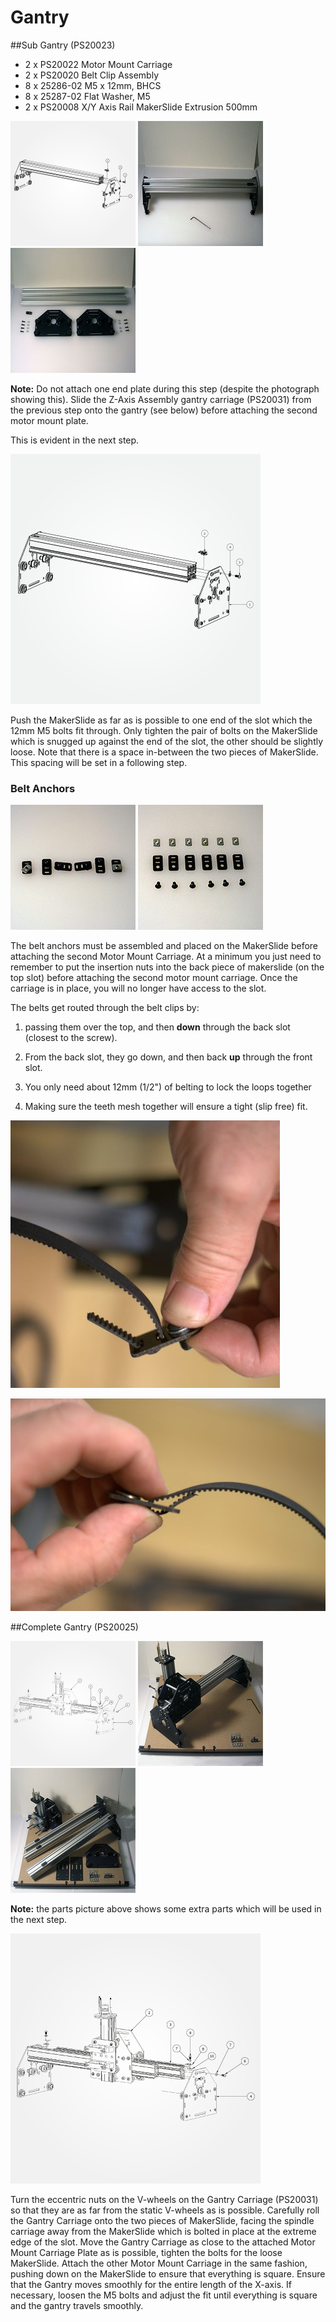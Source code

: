 # Gantry

##Sub Gantry (PS20023)

- 2 x PS20022 Motor Mount Carriage
- 2 x PS20020 Belt Clip Assembly
- 8 x 25286-02 M5 x 12mm, BHCS
- 8 x 25287-02 Flat Washer, M5
- 2 x PS20008 X/Y Axis Rail MakerSlide Extrusion 500mm

![exploded view of Gantry Carriage](tPictures/PS20023_2.png) 
![](tPictures/so_gantry_2.jpg)
![](tPictures/so_gantry_parts_2.jpg)

**Note:** Do not attach one end plate during this step (despite the photograph showing this). Slide the Z-Axis Assembly gantry carriage (PS20031) from the previous step onto the gantry (see below) before attaching the second motor mount plate.

This is evident in the next step.

![exploded view of Gantry Carriage](tPictures/PS20023_4.png) 

Push the MakerSlide as far as is possible to one end of the slot which the 12mm M5 bolts fit through. Only tighten the pair of bolts on the MakerSlide which is snugged up against the end of the slot, the other should be slightly loose. Note that there is a space in-between the two pieces of MakerSlide. This spacing will be set in a following step.

### Belt Anchors
![](tPictures/so_belt_anchors_2.jpg)
![](tPictures/so_belt_anchors_parts_2.jpg)

The belt anchors must be assembled and placed on the MakerSlide before attaching the second Motor Mount Carriage. At a minimum you just need to remember to put the insertion nuts into the back piece of makerslide (on the top slot) before attaching the second motor mount carriage. Once the carriage is in place, you will no longer have access to the slot. 

The belts get routed through the belt clips by:

1. passing them over the top, and then **down** through the back slot (closest to the screw).

2. From the back slot, they go down, and then back **up** through the front slot.

3. You only need about 12mm (1/2") of belting to lock the loops together

4. Making sure the teeth mesh together will ensure a tight (slip free) fit.

![belt clip routing 1](belt-routing/62-so_wiring-061.jpg)

![belt clip routing 2](belt-routing/67-so_wiring-066.jpg)


##Complete Gantry (PS20025)

![exploded view of Gantry Carriage](tPictures/PS20025_2.png)  ![](tPictures/so_assembly_carriage_gantry_2.jpg)
![](tPictures/so_assembly_parts_2.jpg) 

**Note:** the parts picture above shows some extra parts which will be used in the next step.

![exploded view of Gantry Carriage](tPictures/PS20025_4.png)

Turn the eccentric nuts on the V-wheels on the Gantry Carriage (PS20031) so that they are as far from the static V-wheels as is possible. Carefully roll the Gantry Carriage onto the two pieces of MakerSlide, facing the spindle carriage away from the MakerSlide which is bolted in place at the extreme edge of the slot. Move the Gantry Carriage as close to the attached Motor Mount Carriage Plate as is possible, tighten the bolts for the loose MakerSlide. Attach the other Motor Mount Carriage in the same fashion, pushing down on the MakerSlide to ensure that everything is square. Ensure that the Gantry moves smoothly for the entire length of the X-axis. If necessary, loosen the M5 bolts and adjust the fit until everything is square and the gantry travels smoothly.

